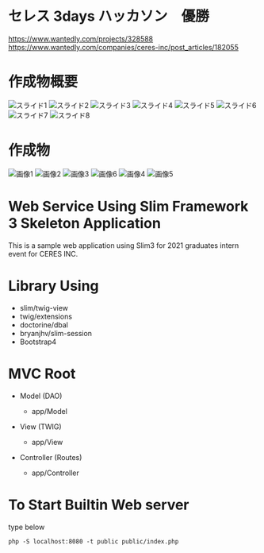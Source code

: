 # セレス 3days ハッカソン　優勝
https://www.wantedly.com/projects/328588  
https://www.wantedly.com/companies/ceres-inc/post_articles/182055

# 作成物概要
![スライド1](https://github.com/Yuta-Nakashima/seres/blob/master/slide/%E3%82%B9%E3%83%A9%E3%82%A4%E3%83%891.png)
![スライド2](https://github.com/Yuta-Nakashima/seres/blob/master/slide/%E3%82%B9%E3%83%A9%E3%82%A4%E3%83%892.png)
![スライド3](https://github.com/Yuta-Nakashima/seres/blob/master/slide/%E3%82%B9%E3%83%A9%E3%82%A4%E3%83%893.png)
![スライド4](https://github.com/Yuta-Nakashima/seres/blob/master/slide/%E3%82%B9%E3%83%A9%E3%82%A4%E3%83%894.png)
![スライド5](https://github.com/Yuta-Nakashima/seres/blob/master/slide/%E3%82%B9%E3%83%A9%E3%82%A4%E3%83%895.png)
![スライド6](https://github.com/Yuta-Nakashima/seres/blob/master/slide/%E3%82%B9%E3%83%A9%E3%82%A4%E3%83%896.png)
![スライド7](https://github.com/Yuta-Nakashima/seres/blob/master/slide/%E3%82%B9%E3%83%A9%E3%82%A4%E3%83%897.png)
![スライド8](https://github.com/Yuta-Nakashima/seres/blob/master/slide/%E3%82%B9%E3%83%A9%E3%82%A4%E3%83%898.png)

# 作成物
![画像1](https://github.com/Yuta-Nakashima/seres/blob/master/slide/01.png)
![画像2](https://github.com/Yuta-Nakashima/seres/blob/master/slide/02.png)
![画像3](https://github.com/Yuta-Nakashima/seres/blob/master/slide/03.png)
![画像6](https://github.com/Yuta-Nakashima/seres/blob/master/slide/06.png)
![画像4](https://github.com/Yuta-Nakashima/seres/blob/master/slide/04.png)
![画像5](https://github.com/Yuta-Nakashima/seres/blob/master/slide/05.png)


# Web Service Using Slim Framework 3 Skeleton Application

This is a sample web application using Slim3 for 2021 graduates intern event for CERES INC.

# Library Using

- slim/twig-view
- twig/extensions
- doctorine/dbal
- bryanjhv/slim-session
- Bootstrap4
 
# MVC Root

- Model (DAO)
   - app/Model

- View (TWIG)
   - app/View

- Controller (Routes)
   - app/Controller
   
# To Start Builtin Web server

type below

    php -S localhost:8080 -t public public/index.php
